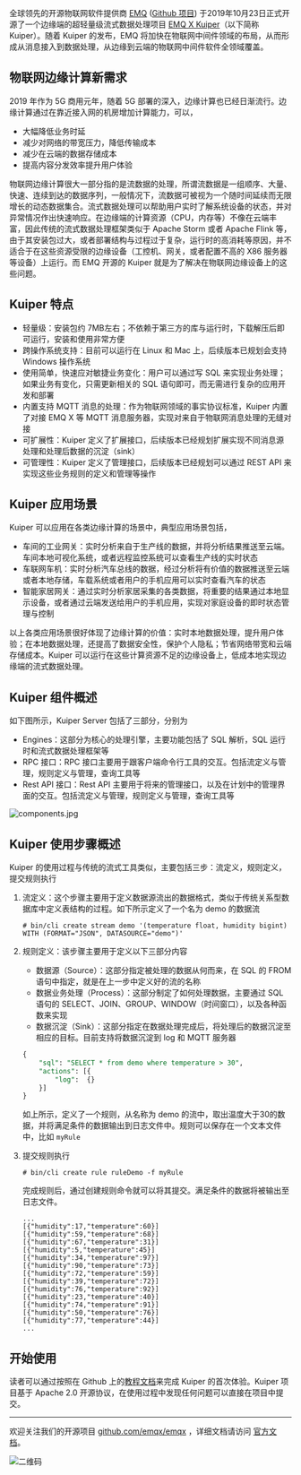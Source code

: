 

全球领先的开源物联网软件提供商 [EMQ](https://www.emqx.io) ([Github 项目](https://github.com/emqx/emqx)) 于2019年10月23日正式开源了一个边缘端的超轻量级流式数据处理项目 [EMQ X Kuiper](https://github.com/emqx/kuiper)（以下简称 Kuiper）。随着 Kuiper 的发布，EMQ 将加快在物联网中间件领域的布局，从而形成从消息接入到数据处理，从边缘到云端的物联网中间件软件全领域覆盖。



## 物联网边缘计算新需求

2019 年作为 5G 商用元年，随着 5G 部署的深入，边缘计算也已经日渐流行。边缘计算通过在靠近接入网的机房增加计算能力，可以，

- 大幅降低业务时延
- 减少对网络的带宽压力，降低传输成本
- 减少在云端的数据存储成本
- 提高内容分发效率提升用户体验

物联网边缘计算很大一部分指的是流数据的处理，所谓流数据是一组顺序、大量、快速、连续到达的数据序列，一般情况下，流数据可被视为一个随时间延续而无限增长的动态数据集合。流式数据处理可以帮助用户实时了解系统设备的状态，并对异常情况作出快速响应。在边缘端的计算资源（CPU，内存等）不像在云端丰富，因此传统的流式数据处理框架类似于 Apache Storm 或者 Apache Flink 等，由于其安装包过大，或者部署结构与过程过于复杂，运行时的高消耗等原因，并不适合于在这些资源受限的边缘设备（工控机、网关，或者配置不高的 X86 服务器等设备）上运行。而 EMQ 开源的 Kuiper 就是为了解决在物联网边缘设备上的这些问题。



## Kuiper 特点

- 轻量级：安装包约 7MB左右；不依赖于第三方的库与运行时，下载解压后即可运行，安装和使用非常方便
- 跨操作系统支持：目前可以运行在 Linux 和 Mac 上，后续版本已规划会支持 Windows 操作系统
- 使用简单，快速应对敏捷业务变化：用户可以通过写 SQL 来实现业务处理；如果业务有变化，只需更新相关的 SQL 语句即可，而无需进行复杂的应用开发和部署
- 内置支持 MQTT 消息的处理：作为物联网领域的事实协议标准，Kuiper 内置了对接 EMQ X 等 MQTT 消息服务器，实现对来自于物联网消息处理的无缝对接
- 可扩展性：Kuiper 定义了扩展接口，后续版本已经规划扩展实现不同消息源处理和处理后数据的沉淀（sink）
- 可管理性：Kuiper 定义了管理接口，后续版本已经规划可以通过 REST API 来实现这些业务规则的定义和管理等操作



## Kuiper 应用场景

Kuiper 可以应用在各类边缘计算的场景中，典型应用场景包括，

- 车间的工业网关：实时分析来自于生产线的数据，并将分析结果推送至云端。车间本地可视化系统，或者远程监控系统可以查看生产线的实时状态
- 车联网车机：实时分析汽车总线的数据，经过分析将有价值的数据推送至云端或者本地存储，车载系统或者用户的手机应用可以实时查看汽车的状态
- 智能家居网关：通过实时分析家居采集的各类数据，将重要的结果通过本地显示设备，或者通过云端发送给用户的手机应用，实现对家庭设备的即时状态管理与控制

以上各类应用场景很好体现了边缘计算的价值：实时本地数据处理，提升用户体验；在本地数据处理，还提高了数据安全性，保护个人隐私；节省网络带宽和云端存储成本。Kuiper 可以运行在这些计算资源不足的边缘设备上，低成本地实现边缘端的流式数据处理。



## Kuiper 组件概述

如下图所示，Kuiper Server 包括了三部分，分别为

- Engines：这部分为核心的处理引擎，主要功能包括了 SQL 解析，SQL 运行时和流式数据处理框架等
- RPC 接口：RPC 接口主要用于跟客户端命令行工具的交互。包括流定义与管理，规则定义与管理，查询工具等
- Rest API 接口：Rest API 主要用于将来的管理接口，以及在计划中的管理界面的交互。包括流定义与管理，规则定义与管理，查询工具等


![components.jpg](https://static.emqx.net/images/0781e4cf407db86a5ed18e3b252b9451.jpg)



## Kuiper 使用步骤概述

Kuiper 的使用过程与传统的流式工具类似，主要包括三步：流定义，规则定义，提交规则执行

1. 流定义：这个步骤主要用于定义数据源流出的数据格式，类似于传统关系型数据库中定义表结构的过程。如下所示定义了一个名为 demo 的数据流

   ```shell
   # bin/cli create stream demo '(temperature float, humidity bigint) WITH (FORMAT="JSON", DATASOURCE="demo")'
   ```

2. 规则定义：该步骤主要用于定义以下三部分内容

   - 数据源（Source）：这部分指定被处理的数据从何而来，在 SQL 的 FROM 语句中指定，就是在上一步中定义好的流的名称
   - 数据业务处理（Process）：这部分制定了如何处理数据，主要通过 SQL 语句的 SELECT、JOIN、GROUP、WINDOW（时间窗口），以及各种函数来实现
   - 数据沉淀（Sink）：这部分指定在数据处理完成后，将处理后的数据沉淀至相应的目标。目前支持将数据沉淀到 log 和 MQTT 服务器

   ```sql
   {
       "sql": "SELECT * from demo where temperature > 30",
       "actions": [{
           "log":  {}
       }]
   }
   ```

   如上所示，定义了一个规则，从名称为 demo 的流中，取出温度大于30的数据，并将满足条件的数据输出到日志文件中。规则可以保存在一个文本文件中，比如 ``myRule``

3. 提交规则执行

   ```shell
   # bin/cli create rule ruleDemo -f myRule
   ```

   完成规则后，通过创建规则命令就可以将其提交。满足条件的数据将被输出至日志文件。

   ```
   ...
   [{"humidity":17,"temperature":60}]
   [{"humidity":59,"temperature":68}]
   [{"humidity":67,"temperature":31}]
   [{"humidity":5,"temperature":45}]
   [{"humidity":34,"temperature":97}]
   [{"humidity":90,"temperature":73}]
   [{"humidity":72,"temperature":59}]
   [{"humidity":39,"temperature":72}]
   [{"humidity":76,"temperature":92}]
   [{"humidity":23,"temperature":40}]
   [{"humidity":74,"temperature":91}]
   [{"humidity":50,"temperature":76}]
   [{"humidity":77,"temperature":44}]
   ...
   ```



## 开始使用

读者可以通过按照在 Github 上的[教程文档](https://github.com/emqx/kuiper/blob/master/docs/getting_started.md)来完成 Kuiper 的首次体验。Kuiper 项目基于 Apache 2.0 开源协议，在使用过程中发现任何问题可以直接在项目中提交。

------

欢迎关注我们的开源项目 [github.com/emqx/emqx](https://github.com/emqx/emqx) ，详细文档请访问 [官方文档](https://docs.emqx.io/broker/cn)。

![二维码](https://static.emqx.net/images/b99a97727d6f86a9912846e145b8b124.jpg)


